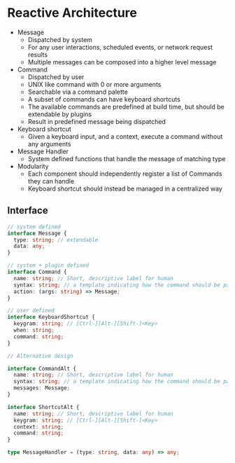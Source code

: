 # Reactive Architecture

- Message
  - Dispatched by system
  - For any user interactions, scheduled events, or network request results
  - Multiple messages can be composed into a higher level message
- Command
  - Dispatched by user
  - UNIX like command with 0 or more arguments
  - Searchable via a command palette
  - A subset of commands can have keyboard shortcuts
  - The available commands are predefined at build time, but should be extendable by plugins
  - Result in predefined message being dispatched
- Keyboard shortcut
  - Given a keyboard input, and a context, execute a command without any arguments
- Message Handler
  - System defined functions that handle the message of matching type
- Modularity
  - Each component should independently register a list of Commands they can handle
  - Keyboard shortcut should instead be managed in a centralized way

## Interface

```typescript
// system defined
interface Message {
  type: string; // extendable
  data: any;
}

// system + plugin defined
interface Command {
  name: string; // Short, descriptive label for human
  syntax: string; // a template indicating how the command should be parsed
  action: (args: string) => Message;
}

// user defined
interface KeyboardShortcut {
  keygram: string; // [Ctrl-][Alt-][Shift-]<Key>
  when: string;
  command: string;
}

// Alternative design

interface CommandAlt {
  name: string; // Short, descriptive label for human
  syntax: string; // a template indicating how the command should be parsed
  messages: Message;
}

interface ShortcutAlt {
  name: string; // Short, descriptive label for human
  keygram: string; // [Ctrl-][Alt-][Shift-]<Key>
  context: string;
  command: string;
}

type MessageHandler = (type: string, data: any) => any;
```
